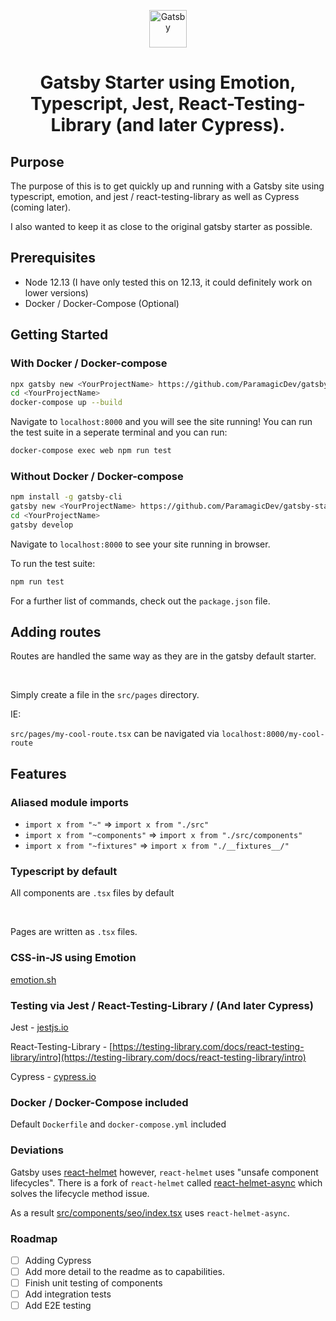 <p align="center">
  <a href="https://www.gatsbyjs.org">
    <img alt="Gatsby" src="https://www.gatsbyjs.org/monogram.svg" width="60" />
  </a>
</p>
<h1 align="center">
  Gatsby Starter using Emotion, Typescript, Jest, React-Testing-Library (and later Cypress).
</h1>

## Purpose

The purpose of this is to get quickly up and running with a Gatsby site using
typescript, emotion, and jest / react-testing-library as well as Cypress (coming later).

I also wanted to keep it as close to the original gatsby starter as possible.

## Prerequisites

- Node 12.13 (I have only tested this on 12.13, it could definitely work on lower versions)
- Docker / Docker-Compose (Optional)

## Getting Started

### With Docker / Docker-compose

```bash
npx gatsby new <YourProjectName> https://github.com/ParamagicDev/gatsby-starter-emotion-typescript-and-tests.git
cd <YourProjectName>
docker-compose up --build
```

Navigate to `localhost:8000` and you will see the site running!
You can run the test suite in a seperate terminal and you can run:

```bash
docker-compose exec web npm run test
```

### Without Docker / Docker-compose

```bash
npm install -g gatsby-cli
gatsby new <YourProjectName> https://github.com/ParamagicDev/gatsby-starter-emotion-typescript-and-tests.git
cd <YourProjectName>
gatsby develop
```

Navigate to `localhost:8000` to see your site running in browser.

To run the test suite:

```bash
npm run test
```

For a further list of commands, check out the `package.json` file.

## Adding routes

Routes are handled the same way as they are in the gatsby default starter.

<br />

Simply create a file in the `src/pages` directory.

IE:

`src/pages/my-cool-route.tsx` can be navigated via `localhost:8000/my-cool-route`

## Features

### Aliased module imports

- `import x from "~"` => `import x from "./src"`
- `import x from "~components"` => `import x from "./src/components"`
- `import x from "~fixtures"` => `import x from "./__fixtures__/"`

### Typescript by default

All components are `.tsx` files by default

<br />

Pages are written as `.tsx` files.

### CSS-in-JS using Emotion

[emotion.sh](emotion.sh)

### Testing via Jest / React-Testing-Library / (And later Cypress)

Jest - [jestjs.io](jestjs.io)

React-Testing-Library - [https://testing-library.com/docs/react-testing-library/intro](https://testing-library.com/docs/react-testing-library/intro)

Cypress - [cypress.io](cypress.io)

### Docker / Docker-Compose included

Default `Dockerfile` and `docker-compose.yml` included

### Deviations

Gatsby uses [react-helmet](https://github.com/nfl/react-helmet) however, `react-helmet` uses "unsafe component lifecycles". There is a fork of `react-helmet` called [react-helmet-async](https://github.com/staylor/react-helmet-async) which solves the lifecycle method issue.

As a result [src/components/seo/index.tsx](https://github.com/ParamagicDev/gatsby-starter-emotion-typescript-and-tests/blob/master/src/components/seo/index.tsx) uses `react-helmet-async`.

### Roadmap

- [ ] Adding Cypress
- [ ] Add more detail to the readme as to capabilities.
- [ ] Finish unit testing of components
- [ ] Add integration tests
- [ ] Add E2E testing
